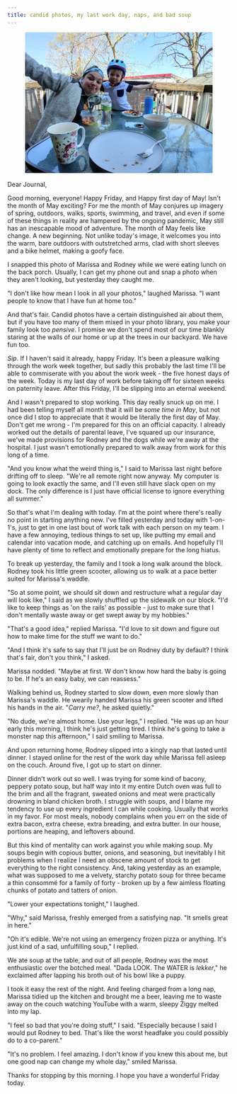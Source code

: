 ```yaml
---
title: candid photos, my last work day, naps, and bad soup
---
```


<figure>
  <a href="/images/banners/2020-05-01.jpg">
    <img alt="banner" src="/images/banners/2020-05-01.jpg"/>
  </a>
</figure>

Dear Journal,

Good morning, everyone!  Happy Friday, and Happy first day of May!
Isn't the month of May exciting?  For me the month of May conjures up
imagery of spring, outdoors, walks, sports, swimming, and travel, and
even if some of these things in reality are hampered by the ongoing
pandemic, May still has an inescapable mood of adventure.  The month
of May feels like change.  A new beginning.  Not unlike today's image,
it welcomes you into the warm, bare outdoors with outstretched arms,
clad with short sleeves and a bike helmet, making a goofy face.

I snapped this photo of Marissa and Rodney while we were eating lunch
on the back porch.  Usually, I can get my phone out and snap a photo
when they aren't looking, but yesterday they caught me.

"I don't like how mean I look in all your photos," laughed Marissa.
"I want people to know that I have fun at home too."

And that's fair.  Candid photos have a certain distinguished air about
them, but if you have too many of them mixed in your photo library,
you make your family look too _pensive_.  I promise we don't spend
most of our time blankly staring at the walls of our home or up at the
trees in our backyard.  We have fun too.

_Sip_.  If I haven't said it already, happy Friday.  It's been a
pleasure walking through the work week together, but sadly this
probably the last time I'll be able to commiserate with you about the
work week - the five honest days of the week.  Today is my last day of
work before taking off for sixteen weeks on paternity leave.  After
this Friday, I'll be slipping into an eternal weekend.

And I wasn't prepared to stop working.  This day really snuck up on
me.  I had been telling myself all month that it will be _some time in
May_, but not once did I stop to appreciate that it would be literally
the first day of May.  Don't get me wrong - I'm prepared for this on
an official capacity.  I already worked out the details of parental
leave, I've squared up our insurance, we've made provisions for Rodney
and the dogs while we're away at the hospital.  I just wasn't
emotionally prepared to walk away from work for this long of a time.

"And you know what the weird thing is," I said to Marissa last night
before drifting off to sleep.  "We're all remote right now anyway.  My
computer is going to look exactly the same, and I'll even still have
slack open on my dock.  The only difference is I just have official
license to ignore everything all summer."

So that's what I'm dealing with today.  I'm at the point where there's
really no point in starting anything new.  I've filled yesterday and
today with 1-on-1's, just to get in one last bout of work talk with
each person on my team.  I have a few annoying, tedious things to set
up, like putting my email and calendar into vacation mode, and
catching up on emails.  And hopefully I'll have plenty of time to
reflect and emotionally prepare for the long hiatus.

To break up yesterday, the family and I took a long walk around the
block.  Rodney took his little green scooter, allowing us to walk at a
pace better suited for Marissa's waddle.

"So at some point, we should sit down and restructure what a regular
day will look like," I said as we slowly shuffled up the sidewalk on
our block.  "I'd like to keep things as 'on the rails' as possible -
just to make sure that I don't mentally waste away or get swept away
by my hobbies."

"That's a good idea," replied Marissa.  "I'd love to sit down and
figure out how to make time for the stuff we want to do."

"And I think it's safe to say that I'll just be on Rodney duty by
default?  I think that's fair, don't you think," I asked.

Marissa nodded.  "Maybe at first.  W don't know how hard the baby is
going to be.  If he's an easy baby, we can reassess."

Walking behind us, Rodney started to slow down, even more slowly than
Marissa's waddle.  He wearily handed Marissa his green scooter and
lifted his hands in the air.  "_Carry me?_, he asked quietly."

"No dude, we're almost home.  Use your legs," I replied.  "He was up
an hour early this morning, I think he's just getting tired.  I think
he's going to take a monster nap this afternoon," I said smiling to
Marissa.

And upon returning home, Rodney slipped into a kingly nap that lasted
until dinner.  I stayed online for the rest of the work day while
Marissa fell asleep on the couch.  Around five, I got up to start on
dinner.

Dinner didn't work out so well.  I was trying for some kind of bacony,
peppery potato soup, but half way into it my entire Dutch oven was
full to the brim and all the fragrant, sweated onions and meat were
practically drowning in bland chicken broth.  I struggle with soups,
and I blame my tendency to use up every ingredient I can while
cooking.  Usually that works in my favor.  For most meals, nobody
complains when you err on the side of extra bacon, extra cheese, extra
breading, and extra butter.  In our house, portions are heaping, and
leftovers abound.

But this kind of mentality can work against you while making soup.  My
soups begin with copious butter, onions, and seasoning, but inevitably
I hit problems when I realize I need an obscene amount of stock to get
everything to the right consistency.  And, taking yesterday as an
example, what was supposed to me a velvety, starchy potato soup for
three became a thin consommé for a family of forty - broken up by a
few aimless floating chunks of potato and tatters of onion.

"Lower your expectations tonight," I laughed.

"Why," said Marissa, freshly emerged from a satisfying nap.  "It
smells great in here."

"Oh it's edible.  We're not using an emergency frozen pizza or
anything.  It's just kind of a sad, unfulfilling soup," I replied.

We ate soup at the table, and out of all people, Rodney was the most
enthusiastic over the botched meal.  "Dada LOOK.  The WATER is
_lekker_," he exclaimed after lapping his broth out of his bowl like a
puppy.

I took it easy the rest of the night.  And feeling charged from a long
nap, Marissa tidied up the kitchen and brought me a beer, leaving me
to waste away on the couch watching YouTube with a warm, sleepy Ziggy
melted into my lap.

"I feel so bad that you're doing stuff," I said.  "Especially because
I said I would put Rodney to bed.  That's like the worst headfake you
could possibly do to a co-parent."

"It's no problem.  I feel amazing.  I don't know if you knew this
about me, but one good nap can change my whole day," smiled Marissa.

Thanks for stopping by this morning.  I hope you have a wonderful
Friday today.
